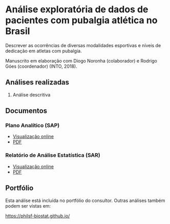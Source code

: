 # Análise exploratória de dados de pacientes com pubalgia atlética no Brasil

Descrever as ocorrências de diversas modalidades esportivas e níveis de dedicação em atletas com pubalgia.

Manuscrito em elaboração com Diogo Noronha (colaborador) e Rodrigo Góes (coordenador) (INTO, 2018).

## Análises realizadas

1. Análise descritiva
<!-- 1. Análise inferencial -->
<!-- 1. Análise de poder -->
<!-- 1. Modelagem estatística -->

## Documentos

### Plano Analítico (SAP)

<!-- - [Visualização online][sapviz-v02] -->
<!-- - [Download][sappdf-v02] -->

- [Visualização online][sapviz-v01]
- [PDF][sappdf-v01]

### Relatório de Análise Estatística (SAR)

<!-- - [Visualização online][reportviz-v02] -->
<!-- - [Download][pdf-v02] -->

- [Visualização online][reportviz-v01]
- [PDF][pdf-v01]

## Portfólio

Esta análise está incluída no portfólio do consultor.
Outras análises também podem ser vistas em:

https://philsf-biostat.github.io/

<!-- --- -->

[sapviz-v01]: report/SAP-2018-003-RG-v01.md
[sapviz-v02]: report/SAP-2018-003-RG-v02.md
[sappdf-v01]: https://docs.google.com/viewer?url=https://github.com/philsf-biostat/SAR-2018-003-RG/raw/master/report/SAP-2018-003-RG-v01.pdf
[sappdf-v02]: https://docs.google.com/viewer?url=https://github.com/philsf-biostat/SAR-2018-003-RG/raw/master/report/SAP-2018-003-RG-v02.pdf

[reportviz-v01]: report/SAR-2018-003-RG-v01.md
[reportviz-v02]: report/SAR-2018-003-RG-v02.md
[pdf-v01]: https://docs.google.com/viewer?url=https://github.com/philsf-biostat/SAR-2018-003-RG/raw/master/report/SAR-2018-003-RG-v01.pdf
[pdf-v02]: https://docs.google.com/viewer?url=https://github.com/philsf-biostat/SAR-2018-003-RG/raw/master/report/SAR-2018-003-RG-v02.pdf
[docx-v01]: https://docs.google.com/viewer?url=https://github.com/philsf-biostat/SAR-2018-003-RG/raw/master/report/SAR-2018-003-RG-v01.docx
[docx-v02]: https://docs.google.com/viewer?url=https://github.com/philsf-biostat/SAR-2018-003-RG/raw/master/report/SAR-2018-003-RG-v02.docx

[releases]: https://github.com/philsf-biostat/SAR-2018-003-RG/releases/
[milestone-v01]: https://github.com/philsf-biostat/SAR-2018-003-RG/milestone/mmm01
[v01-project]: https://github.com/philsf-biostat/SAR-2018-003-RG/projects/ppp01
[milestone-v02]: https://github.com/philsf-biostat/SAR-2018-003-RG/milestone/mmm02
[v02-project]: https://github.com/philsf-biostat/SAR-2018-003-RG/projects/ppp02
